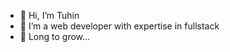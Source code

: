 - 👋 Hi, I’m Tuhin
- 👀 I’m a web developer with expertise in fullstack
- 🌱 Long to grow...


<!---
Tuhin402/Tuhin402 is a ✨ special ✨ repository because its `README.md` (this file) appears on your GitHub profile.
You can click the Preview link to take a look at your changes.
--->
